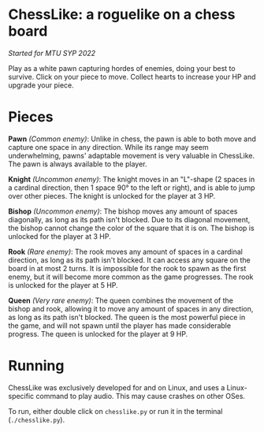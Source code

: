 # ChessLike: a roguelike on a chess board
*Started for MTU SYP 2022*

Play as a white pawn capturing hordes of enemies, doing your best to survive. Click on your piece to move. Collect hearts to increase your HP and upgrade your piece.

# Pieces
**Pawn** *(Common enemy)*:
Unlike in chess, the pawn is able to both move and capture one space in any direction. While its range may seem underwhelming, pawns' adaptable movement is very valuable in ChessLike.
The pawn is always available to the player.

**Knight** *(Uncommon enemy)*:
The knight moves in an "L"-shape (2 spaces in a cardinal direction, then 1 space 90° to the left or right), and is able to jump over other pieces.
The knight is unlocked for the player at 3 HP.

**Bishop** *(Uncommon enemy)*:
The bishop moves any amount of spaces diagonally, as long as its path isn't blocked. Due to its diagonal movement, the bishop cannot change the color of the square that it is on.
The bishop is unlocked for the player at 3 HP.

**Rook** *(Rare enemy)*:
The rook moves any amount of spaces in a cardinal direction, as long as its path isn't blocked. It can access any square on the board in at most 2 turns. It is impossible for the rook to spawn as the first enemy, but it will become more common as the game progresses.
The rook is unlocked for the player at 5 HP.

**Queen** *(Very rare enemy)*:
The queen combines the movement of the bishop and rook, allowing it to move any amount of spaces in any direction, as long as its path isn't blocked. The queen is the most powerful piece in the game, and will not spawn until the player has made considerable progress.
The queen is unlocked for the player at 9 HP.

# Running
ChessLike was exclusively developed for and on Linux, and uses a Linux-specific command to play audio. This may cause crashes on other OSes.

To run, either double click on `chesslike.py` or run it in the terminal (`./chesslike.py`).
